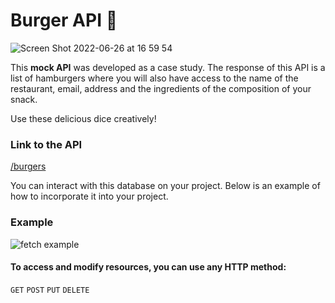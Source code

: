 # Burger API :hamburger:

![Screen Shot 2022-06-26 at 16 59 54](https://user-images.githubusercontent.com/16991001/175823046-417164c0-48b1-41b2-8020-adda0e35d689.png)


<p>This <strong>mock API</strong> was developed as a case study. The response of this API is a list of hamburgers where you will also have access to the name of the restaurant, email, address and the ingredients of the composition of your snack.</p>

<p>Use these delicious dice creatively!</p>

### Link to the API

[/burgers](https://mm-burger-api.herokuapp.com/)

You can interact with this database on your project. 
Below is an example of how to incorporate it into your project.

### Example

![fetch example](https://user-images.githubusercontent.com/16991001/175823247-fea282eb-e8d0-48da-943b-d68b55279bdf.png)

#### To access and modify resources, you can use any HTTP method:

<code>GET</code>
<code>POST</code>
<code>PUT</code>
<code>DELETE</code>
